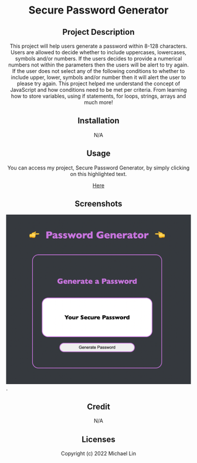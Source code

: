  <h1 align="center"> Secure Password Generator </h1>

<h2 align="center"> Project Description </h2>
<p align="center"> This project will help users generate a password within 8-128 characters. Users are allowed to decide whether to include uppercases, lowercases, symbols and/or numbers. If the users decides to provide a numerical numbers not within the parameters then the users will be alert to try again. If the user does not select any of the following conditions to whether to include upper, lower, symbols and/or number then it will alert the user to please try again. This project helped me understand the concept of JavaScript and how conditions need to be met per criteria. From learning how to store variables, using if statements, for loops, strings, arrays and much more! </p>
  
<h2 align="center"> Installation </h2>
<p align="center"> N/A </p>

<h2 align="center"> Usage </h2>
<p align="center"> You can access my project, Secure Password Generator, by simply clicking on this highlighted text. </p>
<p align="center"> <a href="https://michaelx626.github.io/Most-Secured-Password-Generator/index.html" target="_blank"> Here </a> </p>

<h2 align="center"> Screenshots </h2>

![text](https://github.com/Michaelx626/Most-Secured-Password-Generator/blob/main/assets/CSS/Screen%20Shot%202022-12-22%20at%2011.13.55%20PM.png).

<h2 align="center">  Credit </h2>
<p align="center"> N/A

<h2 align="center"> Licenses </h2>
<p align="center"> Copyright (c) 2022 Michael Lin </p>
